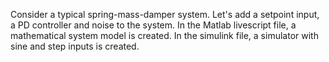 Consider a typical spring-mass-damper system. Let's add a setpoint input, a PD controller and noise to the system.
In the Matlab livescript file, a mathematical system model is created. In the simulink file, a simulator with sine 
and step inputs is created.  

